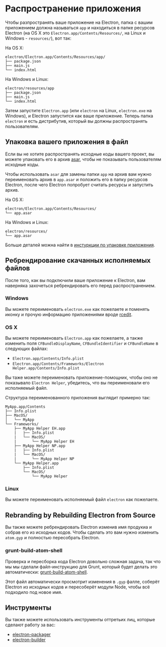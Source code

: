 # Распространение приложения

Чтобы разпространять ваше приложение на Electron, папка с вашим приложением
должна называться `app` и находиться в папке ресурсов Electron (на OS X это
`Electron.app/Contents/Resources/`, на Linux и Windows - `resources/`),
вот так:

На OS X:

```text
electron/Electron.app/Contents/Resources/app/
├── package.json
├── main.js
└── index.html
```

На Windows и Linux:

```text
electron/resources/app
├── package.json
├── main.js
└── index.html
```

Затем запустите `Electron.app` (или `electron` на Linux, `electron.exe` на Windows),
и Electron запустится как ваше приложение. Теперь папка `electron` и есть дистрибутив,
который вы должны распространять пользователям.

## Упаковка вашего приложения в файл

Если вы не хотите распространять исходные коды вашего проект, вы можете
упаковать его в архив [asar](https://github.com/atom/asar), чтобы не
показывать пользователям исходные коды.

Чтобы использовать `asar` для замены папки `app` на архив вам нужно
переименовать архив в `app.asar` и положить его в папку ресурсов Electron,
после чего Electron попробует считать ресурсы и запустить архив.


На OS X:

```text
electron/Electron.app/Contents/Resources/
└── app.asar
```

На Windows и Linux:

```text
electron/resources/
└── app.asar
```

Больше деталей можна найти в [инстуркции по упаковке приложения](application-packaging.md).

## Ребрендирование скачанных исполняемых файлов
После того, как вы подключили ваше приложение к Electron,
вам наверняка захочеться ребрендировать его перед распространением.

### Windows

Вы можете переименовать `electron.exe` как пожелаете и поменять иконку и прочую
информацию приложениями вроде [rcedit](https://github.com/atom/rcedit).

### OS X

Вы можете переименовать `Electron.app` как пожелаете, а также изменить
поля `CFBundleDisplayName`, `CFBundleIdentifier` и `CFBundleName` в следующих
файлах:

* `Electron.app/Contents/Info.plist`
* `Electron.app/Contents/Frameworks/Electron Helper.app/Contents/Info.plist`

Вы таже можете переименовать приложение-помощник, чтобы оно не показывало `Electron Helper`,
убедитесь, что вы переименовали его исполняемый файл.

Структура переименованного приложения выглядит примерно так:

```
MyApp.app/Contents
├── Info.plist
├── MacOS/
│   └── MyApp
└── Frameworks/
    ├── MyApp Helper EH.app
    |   ├── Info.plist
    |   └── MacOS/
    |       └── MyApp Helper EH
    ├── MyApp Helper NP.app
    |   ├── Info.plist
    |   └── MacOS/
    |       └── MyApp Helper NP
    └── MyApp Helper.app
        ├── Info.plist
        └── MacOS/
            └── MyApp Helper
```

### Linux

Вы можете переименовать исполняемый файл `electron` как пожелаете.

## Rebranding by Rebuilding Electron from Source

Вы также можете ребрендировать Electron изменив имя продукиа и собрав его
из исходных кодов. Чтобы сделать это вам нужно изменить `atom.gyp` и полностью
пересобрать Electron.

### grunt-build-atom-shell

Проверка и пересборка кода Electron довольно сложная задача, так что мы
мы сделали файл-инструкцию для Grunt, который будет делать это автоматически:
[grunt-build-atom-shell](https://github.com/paulcbetts/grunt-build-atom-shell).

Этот файл автоматически просмотрит изменения в `.gyp` фалле, соберёт
Electron из исходных кодов и пересоберёт модули Node, чтобы всё подходило
под новое имя.

## Инструменты

Вы также можете использовать инструменты оттретьих лиц,
которые сделают работу за вас:

* [electron-packager](https://github.com/maxogden/electron-packager)
* [electron-builder](https://github.com/loopline-systems/electron-builder)

